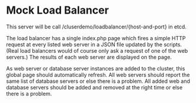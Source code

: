 # Mock Load Balancer

This server will be call /cluserdemo/loadbalancer/{host-and-port} in etcd.

The load balancer has a single index.php page which fires a simple HTTP request
at every listed web server in a JSON file updated by the scripts. (Real
load balancers would of course only ask a request of one of the web servers.)
The results of each web server are displayed on the page.

As web server or database server instances are added to the cluster, this global
page should automatically refresh. All web servers should report the same list
of database servers or else there is a problem. All added web and database servers
should be added and removed at the right time or else there is a problem.
